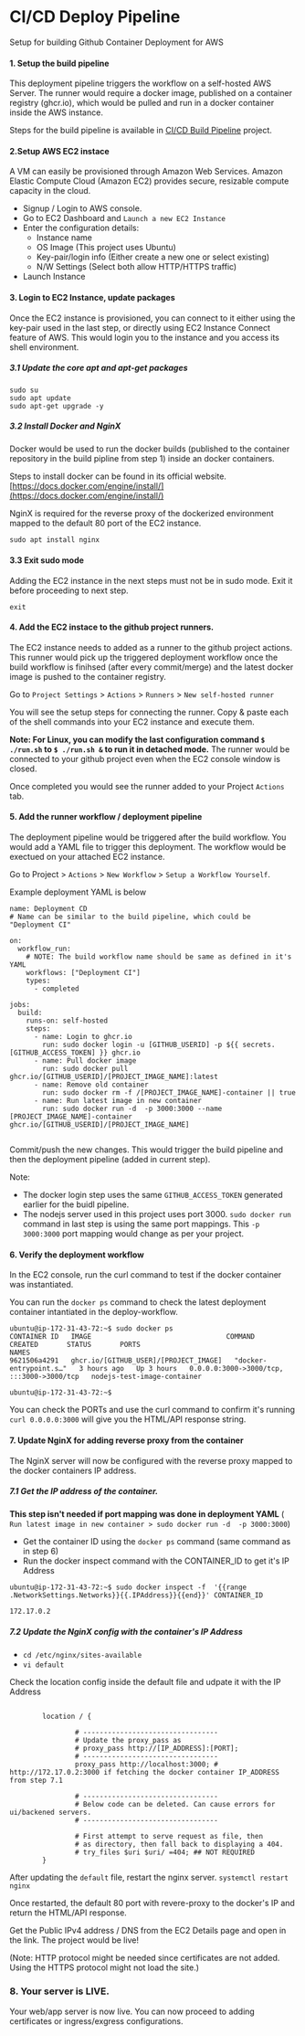 # CI/CD Deploy Pipeline

Setup for building Github Container Deployment for AWS

#### 1. Setup the build pipeline

This deployment pipeline triggers the workflow on a self-hosted AWS Server. The runner would require a docker image, published on a container registry (ghcr.io), which would be pulled and run in a docker container inside the AWS instance.

Steps for the build pipeline is available in  [CI/CD Build Pipeline](https://github.com/ankur1812/cicd-build-pipeline) project.

#### 2.Setup AWS EC2 instace

A VM can easily be provisioned through Amazon Web Services. Amazon Elastic Compute Cloud (Amazon EC2) provides secure, resizable compute capacity in the cloud.

- Signup / Login to AWS console.
- Go to EC2 Dashboard and `Launch a new EC2 Instance`
- Enter the configuration details:
  - Instance name
  - OS Image (This project uses Ubuntu)
  - Key-pair/login info (Either create a new one or select existing)
  - N/W Settings (Select both allow HTTP/HTTPS traffic)
- Launch Instance

#### 3. Login to EC2 Instance, update packages

Once the EC2 instance is provisioned, you can connect to it either using the key-pair used in the last step, or directly using EC2 Instance Connect feature of AWS. This would login you to the instance and you access its shell environment.

##### 3.1 Update the core apt and apt-get packages
  ```
  sudo su
  sudo apt update
  sudo apt-get upgrade -y
```

##### 3.2 Install Docker and NginX

Docker would be used to run the docker builds (published to the container repository in the build pipline from step 1) inside an docker containers.

Steps to install docker can be found in its official website. [https://docs.docker.com/engine/install/](https://docs.docker.com/engine/install/)

NginX is required for the reverse proxy of the dockerized environment mapped to the default 80 port of the EC2 instance.
```
sudo apt install nginx
```

#### 3.3 Exit sudo mode

Adding the EC2 instance in the next steps must not be in sudo mode. Exit it before proceeding to next step.
```
exit
```

#### 4. Add the EC2 instace to the github project runners.
The EC2 instance needs to added as a runner to the github project actions. This runner would pick up the triggered deployment workflow once the build workflow is finihsed (after every commit/merge) and the latest docker image is pushed to the container registry.

Go to `Project Settings` > `Actions` > `Runners` > `New self-hosted runner`

You will see the setup steps for connecting the runner. Copy & paste each of the shell commands into your EC2 instance and execute them.

**Note: For Linux, you can modify the last configuration command `$ ./run.sh` to `$ ./run.sh &` to run it in detached mode.** The runner would be connected to your github project even when the EC2 console window is closed.

Once completed you would see the runner added to your Project `Actions` tab.

#### 5. Add the runner workflow / deployment pipeline

The deployment pipeline would be triggered after the build workflow. You would add a YAML file to trigger this deployment. The workflow would be exectued on your attached EC2 instance.

Go to Project > `Actions` > `New Workflow` > `Setup a Workflow Yourself`. 

Example deployment YAML is below

```
name: Deployment CD
# Name can be similar to the build pipeline, which could be "Deployment CI"

on:
  workflow_run:
    # NOTE: The build workflow name should be same as defined in it's YAML
    workflows: ["Deployment CI"]
    types:
      - completed

jobs:
  build:
    runs-on: self-hosted
    steps:
      - name: Login to ghcr.io
        run: sudo docker login -u [GITHUB_USERID] -p ${{ secrets.[GITHUB_ACCESS_TOKEN] }} ghcr.io
      - name: Pull docker image
        run: sudo docker pull ghcr.io/[GITHUB_USERID]/[PROJECT_IMAGE_NAME]:latest
      - name: Remove old container
        run: sudo docker rm -f /[PROJECT_IMAGE_NAME]-container || true
      - name: Run latest image in new container
        run: sudo docker run -d  -p 3000:3000 --name [PROJECT_IMAGE_NAME]-container ghcr.io/[GITHUB_USERID]/[PROJECT_IMAGE_NAME]
          
```
Commit/push the new changes. This would trigger the build pipeline and then the deployment pipeline (added in current step).

Note: 
- The docker login step uses the same `GITHUB_ACCESS_TOKEN` generated earlier for the buidl pipeline.
- The nodejs server used in this project uses port 3000. `sudo docker run` command in last step is using the same port mappings. This `-p 3000:3000` port mapping would change as per your project.

#### 6. Verify the deployment workflow

In the EC2 console, run the curl command to test if the docker container was instantiated.

You can run the `docker ps` command to check the latest deployment container intantiated in the deploy-workflow.
```
ubuntu@ip-172-31-43-72:~$ sudo docker ps
CONTAINER ID   IMAGE                                 COMMAND                  CREATED       STATUS       PORTS                                       NAMES
9621506a4291   ghcr.io/[GITHUB_USER]/[PROJECT_IMAGE]   "docker-entrypoint.s…"   3 hours ago   Up 3 hours   0.0.0.0:3000->3000/tcp, :::3000->3000/tcp   nodejs-test-image-container

ubuntu@ip-172-31-43-72:~$
```
You can check the PORTs and use the curl command to confirm it's running
`curl 0.0.0.0:3000` will give you the HTML/API response string.

#### 7. Update NginX for adding reverse proxy from the container

The NginX server will now be configured with the reverse proxy mapped to the docker containers IP address.

##### 7.1 Get the IP address of the container.
**This step isn't needed if port mapping was done in deployment YAML** (` Run latest image in new container > sudo docker run -d  -p 3000:3000`)

- Get the container ID using the `docker ps` command (same command as in step 6)
- Run the docker inspect command with the CONTAINER_ID to get it's IP Address
```
ubuntu@ip-172-31-43-72:~$ sudo docker inspect -f  '{{range .NetworkSettings.Networks}}{{.IPAddress}}{{end}}' CONTAINER_ID

172.17.0.2
```

##### 7.2 Update the NginX config with the container's IP Address

- `cd /etc/nginx/sites-available`
- `vi default`

Check the location config inside the default file and udpate it with the IP Address
```

        location / {

                # ---------------------------------
                # Update the proxy_pass as
                # proxy_pass http://[IP_ADDRESS]:[PORT];
                # ---------------------------------
                proxy_pass http://localhost:3000; # http://172.17.0.2:3000 if fetching the docker container IP_ADDRESS from step 7.1

                # ---------------------------------
                # Below code can be deleted. Can cause errors for ui/backened servers.
                # ---------------------------------

                # First attempt to serve request as file, then
                # as directory, then fall back to displaying a 404.
                # try_files $uri $uri/ =404; ## NOT REQUIRED
        }
```

After updating the `default` file, restart the nginx server.
`systemctl restart nginx`

Once restarted, the default 80 port with revere-proxy to the docker's IP and return the HTML/API response.

Get the Public IPv4 address / DNS from the EC2 Details page and open in the link. The project would be live!

(Note: HTTP protocol might be needed since certificates are not added. Using the HTTPS protocol might not load the site.)


### 8. Your server is LIVE.
Your web/app server is now live. You can now proceed to adding certificates or ingress/exgress configurations.
